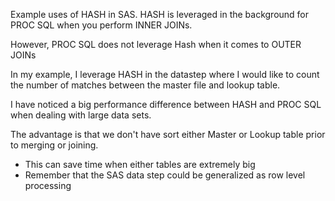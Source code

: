 Example uses of HASH in SAS. HASH is leveraged in the background for PROC SQL when you perform INNER JOINs.

However, PROC SQL does not leverage Hash when it comes to OUTER JOINs

In my example, I leverage HASH in the datastep where I would like to count the number of matches between the master file and lookup table.

I have noticed a big performance difference between HASH and PROC SQL when dealing with large data sets.

The advantage is that we don't have sort either Master or Lookup table prior to merging or joining.
   - This can save time when either tables are extremely big
   - Remember that the SAS data step could be generalized as row level processing 
